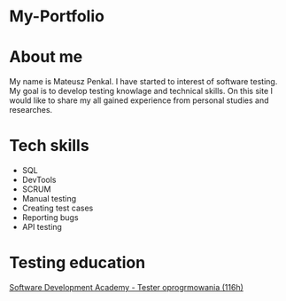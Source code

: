 # My-Portfolio

# About me

  My name is Mateusz Penkal. I have started to interest of software testing. My goal is to develop testing knowlage and technical skills. 
  On this site I would like to share my all gained experience from personal studies and researches.

# Tech skills
  - SQL
  - DevTools
  - SCRUM
  - Manual testing
  - Creating test cases
  - Reporting bugs
  - API testing

# Testing education

  [Software Development Academy - Tester oprogrmowania (116h)](https://sdacademy.pl/kursy/software-tester/)
  
